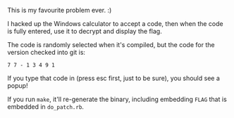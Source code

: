 This is my favourite problem ever. :)

I hacked up the Windows calculator to accept a code, then when the code is fully
entered, use it to decrypt and display the flag.

The code is randomly selected when it's compiled, but the code for the version
checked into git is:

    7 7 - 1 3 4 9 1

If you type that code in (press esc first, just to be sure), you should see a
popup!

If you run `make`, it'll re-generate the binary, including embedding `FLAG` that
is embedded in `do_patch.rb`.


